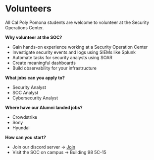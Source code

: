 # Volunteers
All Cal Poly Pomona students are welcome to volunteer at the Security Operations Center.

**Why volunteer at the SOC?**
- Gain hands-on experience working at a Security Operation Center
- Investigate security events and logs using SIEMs like Splunk
- Automate tasks for security analysts using SOAR
- Create meaningful dashboards
- Build observability for your infrastructure

**What jobs can you apply to?**
- Security Analyst
- SOC Analyst
- Cybersecurity Analyst

**Where have our Alumni landed jobs?**
- Crowdstrike
- Sony
- Hyundai

**How can you start?**
- Join our discord server -> [Join](https://discord.gg/yYGXJmb3d2)
- Visit the SOC on campus -> Building 98 5C-15